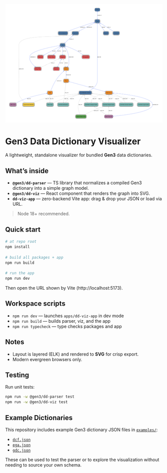 ![gdc.svg](examples/gdc.svg "GDC dictionary")

# Gen3 Data Dictionary Visualizer

A lightweight, standalone visualizer for bundled **Gen3** data dictionaries.

## What’s inside

- **`@gen3/dd-parser`** — TS library that normalizes a compiled Gen3 dictionary into a simple graph model.
- **`@gen3/dd-viz`** — React component that renders the graph into SVG.
- **`dd-viz-app`** — zero-backend Vite app: drag & drop your JSON or load via URL.

> Node 18+ recommended.

## Quick start

```bash
# at repo root
npm install

# build all packages + app
npm run build

# run the app
npm run dev

```

Then open the URL shown by Vite (http://localhost:5173).

## Workspace scripts

- `npm run dev` — launches `apps/dd-viz-app` in dev mode
- `npm run build` — builds parser, viz, and the app
- `npm run typecheck` — type checks packages and app

## Notes

- Layout is layered (ELK) and rendered to **SVG** for crisp export.
- Modern evergreen browsers only.


## Testing
Run unit tests:

```bash
npm run -w @gen3/dd-parser test
npm run -w @gen3/dd-viz test
```

## Example Dictionaries

This repository includes example Gen3 dictionary JSON files in [`examples/`](./examples/):

- [`dcf.json`](./examples/dcf.json)
- [`ega.json`](./examples/ega.json)
- [`gdc.json`](./examples/gdc.json)

These can be used to test the parser or to explore the visualization without needing to source your own schema.

